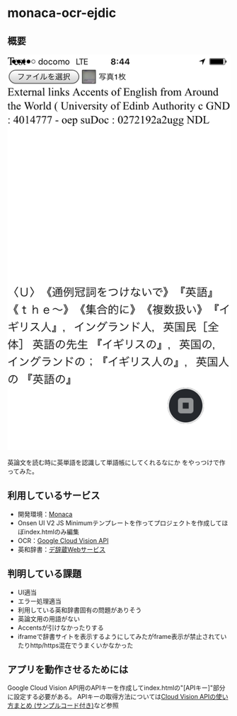 # monaca-ocr-ejdic

## 概要

![サムネイル](https://raw.githubusercontent.com/mechamogera/monaca-ocr-ejdic/master/image.png)

英論文を読む時に英単語を認識して単語帳にしてくれるなにか
をやっつけで作ってみた。

## 利用しているサービス

* 開発環境：[Monaca](https://ja.monaca.io/)
 * Onsen UI V2 JS Minimumテンプレートを作ってプロジェクトを作成してほぼindex.htmlのみ編集
* OCR：[Google Cloud Vision API](https://cloud.google.com/vision/)
* 英和辞書：[デ辞蔵Webサービス](https://dejizo.jp/dev/index.html)

## 判明している課題

* UI適当
* エラー処理適当
* 利用している英和辞書固有の問題がありそう
 * 英論文用の用語がない
 * Accentsが引けなかったりする
 * iframeで辞書サイトを表示するようにしてみたがframe表示が禁止されていたりhttp/https混在でうまくいかなかった
 
## アプリを動作させるためには

Google Cloud Vision API用のAPIキーを作成してindex.htmlの"[APIキー]"部分に設定する必要がある。
APIキーの取得方法については[Cloud Vision APIの使い方まとめ (サンプルコード付き)](https://syncer.jp/cloud-vision-api)など参照
